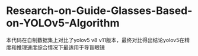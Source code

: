 # Research-on-Guide-Glasses-Based-on-YOLOv5-Algorithm
本代码在自制数据集上对比了yolov5 v8 v11版本，最终对比得出结论yolov5在精度和推理速度综合情况下最适用于导盲眼镜
